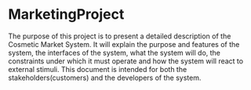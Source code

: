 # MarketingProject
The purpose of this project is to present a detailed description of the Cosmetic Market System. It will explain the purpose and features of the system, the interfaces of the system, what the system will do, the constraints under which it must operate and how the system will react to external stimuli. This document is intended for both the stakeholders(customers) and the developers of the system.
